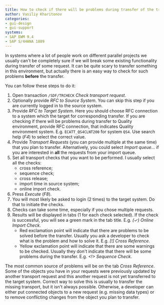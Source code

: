 ```yaml
---
title: How to check if there will be problems during transfer of the transport request?
author: Vasiliy Kharitonov
categories:
- gui-design
- gui-support
systems:
- SAP EWM 9.4
- SAP S/4HANA 1809
---
```


In systems where a lot of people work on different parallel projects we usually
can't be completely sure if we will break some existing functionality during
transfer of some request. It can be quite scary to transfer something in this
environment, but actually there is an easy way to check for such problems
**before** the transfer.

You can follow these steps to do it:

1. Open transaction `/SDF/TRCHECK` _Check transport request_.
2. Optionally provide _RFC to Source System_. You can skip this step if you are
   currently logged in to the source system.
3. Provide _RFC to Target System_. Here you should choose RFC connection to a
   system which the target for corresponding transfer. If you are checking if
   there will be problems during transfer to Quality environment, provide RFC
   connection, that indicates Quality environment system. E.g.
   `ECATT_QS4CLNT200` for system `QS4`. Use search help (_F4_) to select the
   correct value.
4. Provide _Transport Requests_ (you can provide multiple at the same time) that
   you plan to transfer. Alternatively, you could select _Import queue..._ if
   you are interested in **all** the requests from your import queue.
5. Set all transport checks that you want to be performed. I usually select all
   the checks:
    - cross reference;
    - sequence check;
    - cross release;
    - import time in source system;
    - online import check.
6. Press _Execute_ (_F8_).
7. You will most likely be asked to login (2 times) to the target system. Do
   that to initiate the checks.
8. Checks can take some time, especially if you chose multiple requests.
9. Results will be displayed in tabs (1 for each check selected). If the check
   is successful, you will see a green mark in the tab title. E.g. _(✓) Online
   Import Check_.
    - Red exclamation point will indicate that there are problems to be solved
      before the transfer. Usually you ask a developer to check what is the
      problem and how to solve it. E.g. _[!] Cross Reference_.
    - Yellow exclamation point will indicate that there are some warnings to be
      checked. Usually they don't indicate that there will be some problems
      during the transfer. E.g. _<!> Sequence Check_.

The most common source of problems will be on the tab _Cross Reference_. Some of
the objects you have in your requests were previously updated by another
transport request and this another request is not yet transferred to the target
system. Correct way to solve this is usually to transfer the missing transport,
but it isn't always possible. Otherwise, a developer can either put connected
objects to a new request (e.g. missing data types) or to remove conflicting
changes from the object you plan to transfer.
